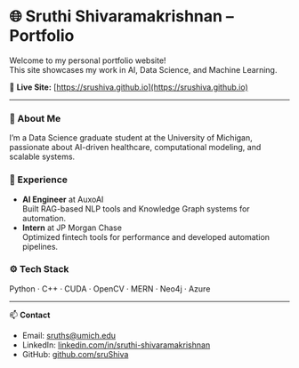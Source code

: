 # 🌐 Sruthi Shivaramakrishnan – Portfolio

Welcome to my personal portfolio website!  
This site showcases my work in AI, Data Science, and Machine Learning.

🔗 **Live Site:** [https://srushiva.github.io](https://srushiva.github.io)

---

### 🧠 About Me
I’m a Data Science graduate student at the University of Michigan, passionate about AI-driven healthcare, computational modeling, and scalable systems.

### 💼 Experience
- **AI Engineer** at AuxoAI  
  Built RAG-based NLP tools and Knowledge Graph systems for automation.
- **Intern** at JP Morgan Chase  
  Optimized fintech tools for performance and developed automation pipelines.

### ⚙️ Tech Stack
Python · C++ · CUDA · OpenCV · MERN · Neo4j · Azure

---

📫 **Contact**
- Email: [sruths@umich.edu](mailto:sruths@umich.edu)
- LinkedIn: [linkedin.com/in/sruthi-shivaramakrishnan](https://linkedin.com/in/sruthi-shivaramakrishnan)
- GitHub: [github.com/sruShiva](https://github.com/sruShiva)
